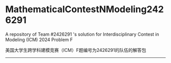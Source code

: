 # MathematicalContestNModeling2426291

A repository of Team #2426291 's solution for Interdisciplinary Contest in Modeling (ICM) 2024 Problem F

美国大学生跨学科建模竞赛（ICM）F题编号为2426291的队伍的解答包

----
